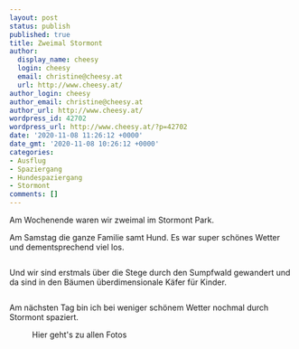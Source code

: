```yaml
---
layout: post
status: publish
published: true
title: Zweimal Stormont
author:
  display_name: cheesy
  login: cheesy
  email: christine@cheesy.at
  url: http://www.cheesy.at/
author_login: cheesy
author_email: christine@cheesy.at
author_url: http://www.cheesy.at/
wordpress_id: 42702
wordpress_url: http://www.cheesy.at/?p=42702
date: '2020-11-08 11:26:12 +0000'
date_gmt: '2020-11-08 10:26:12 +0000'
categories:
- Ausflug
- Spaziergang
- Hundespaziergang
- Stormont
comments: []
---
```

<!-- wp:paragraph -->
Am Wochenende waren wir zweimal im Stormont Park.
<!-- /wp:paragraph -->
<!-- wp:paragraph -->
Am Samstag die ganze Familie samt Hund. Es war super schönes Wetter und dementsprechend viel los.
<!-- /wp:paragraph -->
<!-- wp:image {"id":42697} -->
<figure class="wp-block-image"><img src="{% link _fotos/ausfluege/2020-2029/2020/stormont-2x/Stormont-014.jpg %}" alt="" class="wp-image-42697"></figure>
<!-- /wp:image -->
<!-- wp:paragraph -->
Und wir sind erstmals über die Stege durch den Sumpfwald gewandert und da sind in den Bäumen überdimensionale Käfer für Kinder.
<!-- /wp:paragraph -->
<!-- wp:image {"id":42687} -->
<figure class="wp-block-image"><img src="{% link _fotos/ausfluege/2020-2029/2020/stormont-2x/Stormont-004-1.jpg %}" alt="" class="wp-image-42687"></figure>
<!-- /wp:image -->
<!-- wp:paragraph -->
Am nächsten Tag bin ich bei weniger schönem Wetter nochmal durch Stormont spaziert.
<!-- /wp:paragraph -->
<!-- wp:image {"id":42698,"linkDestination":"custom"} -->
<figure class="wp-block-image"><a href="{% link _fotos/ausfluege/2020-2029/2020/stormont-2x/index.md %}"><img src="{% link _fotos/ausfluege/2020-2029/2020/stormont-2x/Stormont-015.jpg %}" alt="" class="wp-image-42698"></a><br>
<figcaption>Hier geht's zu allen Fotos</figcaption>
</figure>
<!-- /wp:image -->
